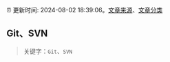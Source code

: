 :alarm_clock: 更新时间: 2024-08-02 18:39:06。[文章来源](/README.md)、[文章分类](/TAGS.md)

## Git、SVN


> 关键字：`Git`、`SVN`



